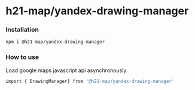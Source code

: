 # h21-map/yandex-drawing-manager

### Installation
```bash
npm i @h21-map/yandex-drawing-manager
```
### How to use
Load google maps javascript api asynchronously
```bash
import { DrawingManager} from '@h21-map/yandex-drawing-manager'
```

